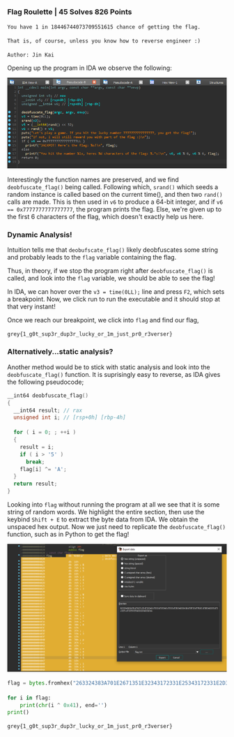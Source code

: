### Flag Roulette | 45 Solves 826 Points
```
You have 1 in 18446744073709551615 chance of getting the flag.

That is, of course, unless you know how to reverse engineer :)

Author: Jin Kai
```

Opening up the program in IDA we observe the following:

![alt text](images/roulette_0.png)

Interestingly the function names are preserved, and we find `deobfuscate_flag()` being called. Following which, `srand()` which seeds a random instance is called based on the current time(), and then two `rand()` calls are made. This is then used in `v6` to produce a 64-bit integer, and if `v6 == 0x7777777777777777`, the program prints the flag. Else, we're given up to the first 6 characters of the flag, which doesn't exactly help us here.

### Dynamic Analysis!

Intuition tells me that `deobufscate_flag()` likely deobfuscates some string and probably leads to the `flag` variable containing the flag.

Thus, in theory, if we stop the program right after `deobfuscate_flag()` is called, and look into the `flag` variable, we should be able to see the flag!

In IDA, we can hover over the `v3 = time(0LL);` line and press `F2`, which sets a breakpoint. Now, we click run to run the executable and it should stop at that very instant!

Once we reach our breakpoint, we click into `flag` and find our flag,

`grey{1_g0t_sup3r_dup3r_lucky_or_1m_just_pr0_r3verser}`

### Alternatively...static analysis?

Another method would be to stick with static analysis and look into the `deobfuscate_flag()` function. It is suprisingly easy to reverse, as IDA gives the following pseudocode;

```cpp
__int64 deobfuscate_flag()
{
  __int64 result; // rax
  unsigned int i; // [rsp+0h] [rbp-4h]

  for ( i = 0; ; ++i )
  {
    result = i;
    if ( i > '5' )
      break;
    flag[i] ^= 'A';
  }
  return result;
}
```

Looking into `flag` without running the program at all we see that it is some string of random words. We highlight the entire section, then use the keybind `Shift + E` to extract the byte data from IDA. We obtain the unspaced hex output. Now we just need to replicate the `deobfuscate_flag()` function, such as in Python to get the flag!

![alt text](images/roulette_1.png)

```py
flag = bytes.fromhex("263324383A701E2671351E32343172331E25343172331E2D34222A381E2E331E702C1E2B3432351E3133711E33723724333224333C41")

for i in flag:
    print(chr(i ^ 0x41), end='')
print()
```
`grey{1_g0t_sup3r_dup3r_lucky_or_1m_just_pr0_r3verser}`